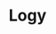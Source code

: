 ---
title: "Logy"
description: "Logy"
layout: shop
keywords:
  - 美食競賽
  - 台灣美食
  - 美食精選
datePublished: "2025-06-30"
dateModified: "2025-07-06"
city: "台北市"
district: "內湖區"
address: "台北市內湖區瑞光路258巷39號1F"
phone: ""
geo: "25.074903543245654, 121.57481528946546"
google_map: "https://maps.app.goo.gl/beknCxr26CaGJ4sP6"
footinder: "https://footinder.com.tw/%e5%8f%b0%e5%8c%97%e5%b8%82%e5%85%a7%e6%b9%96%e5%8d%80/13177/"
official: "https://logy.tw/"
award:
  - name: "500盤"
    year: "2024"
    entries:
      - dishes:
          - "山當歸蟹肉茶碗蒸"

---